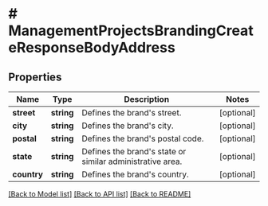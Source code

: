 # # ManagementProjectsBrandingCreateResponseBodyAddress

## Properties

Name | Type | Description | Notes
------------ | ------------- | ------------- | -------------
**street** | **string** | Defines the brand&#39;s street. | [optional]
**city** | **string** | Defines the brand&#39;s city. | [optional]
**postal** | **string** | Defines the brand&#39;s postal code. | [optional]
**state** | **string** | Defines the brand&#39;s state or similar administrative area. | [optional]
**country** | **string** | Defines the brand&#39;s country. | [optional]

[[Back to Model list]](../../README.md#models) [[Back to API list]](../../README.md#endpoints) [[Back to README]](../../README.md)
